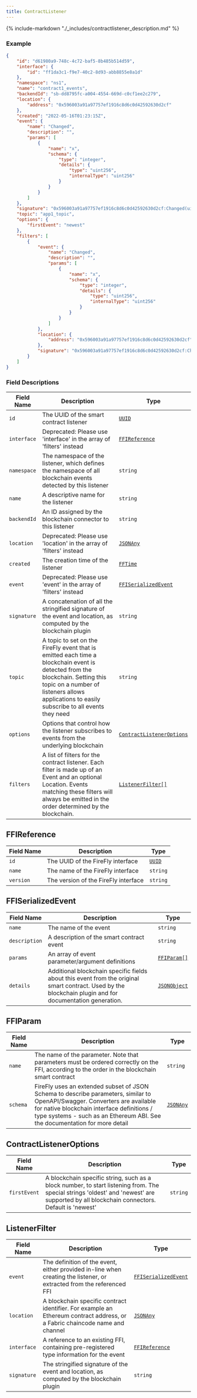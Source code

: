 ```yaml
---
title: ContractListener
---
```

{% include-markdown "./_includes/contractlistener_description.md" %}

### Example

```json
{
    "id": "d61980a9-748c-4c72-baf5-8b485b514d59",
    "interface": {
        "id": "ff1da3c1-f9e7-40c2-8d93-abb8855e8a1d"
    },
    "namespace": "ns1",
    "name": "contract1_events",
    "backendId": "sb-dd8795fc-a004-4554-669d-c0cf1ee2c279",
    "location": {
        "address": "0x596003a91a97757ef1916c8d6c0d42592630d2cf"
    },
    "created": "2022-05-16T01:23:15Z",
    "event": {
        "name": "Changed",
        "description": "",
        "params": [
            {
                "name": "x",
                "schema": {
                    "type": "integer",
                    "details": {
                        "type": "uint256",
                        "internalType": "uint256"
                    }
                }
            }
        ]
    },
    "signature": "0x596003a91a97757ef1916c8d6c0d42592630d2cf:Changed(uint256)",
    "topic": "app1_topic",
    "options": {
        "firstEvent": "newest"
    },
    "filters": [
        {
            "event": {
                "name": "Changed",
                "description": "",
                "params": [
                    {
                        "name": "x",
                        "schema": {
                            "type": "integer",
                            "details": {
                                "type": "uint256",
                                "internalType": "uint256"
                            }
                        }
                    }
                ]
            },
            "location": {
                "address": "0x596003a91a97757ef1916c8d6c0d42592630d2cf"
            },
            "signature": "0x596003a91a97757ef1916c8d6c0d42592630d2cf:Changed(uint256)"
        }
    ]
}
```

### Field Descriptions

| Field Name | Description | Type |
|------------|-------------|------|
| `id` | The UUID of the smart contract listener | [`UUID`](simpletypes.md#uuid) |
| `interface` | Deprecated: Please use 'interface' in the array of 'filters' instead | [`FFIReference`](#ffireference) |
| `namespace` | The namespace of the listener, which defines the namespace of all blockchain events detected by this listener | `string` |
| `name` | A descriptive name for the listener | `string` |
| `backendId` | An ID assigned by the blockchain connector to this listener | `string` |
| `location` | Deprecated: Please use 'location' in the array of 'filters' instead | [`JSONAny`](simpletypes.md#jsonany) |
| `created` | The creation time of the listener | [`FFTime`](simpletypes.md#fftime) |
| `event` | Deprecated: Please use 'event' in the array of 'filters' instead | [`FFISerializedEvent`](#ffiserializedevent) |
| `signature` | A concatenation of all the stringified signature of the event and location, as computed by the blockchain plugin | `string` |
| `topic` | A topic to set on the FireFly event that is emitted each time a blockchain event is detected from the blockchain. Setting this topic on a number of listeners allows applications to easily subscribe to all events they need | `string` |
| `options` | Options that control how the listener subscribes to events from the underlying blockchain | [`ContractListenerOptions`](#contractlisteneroptions) |
| `filters` | A list of filters for the contract listener. Each filter is made up of an Event and an optional Location. Events matching these filters will always be emitted in the order determined by the blockchain. | [`ListenerFilter[]`](#listenerfilter) |

## FFIReference

| Field Name | Description | Type |
|------------|-------------|------|
| `id` | The UUID of the FireFly interface | [`UUID`](simpletypes.md#uuid) |
| `name` | The name of the FireFly interface | `string` |
| `version` | The version of the FireFly interface | `string` |


## FFISerializedEvent

| Field Name | Description | Type |
|------------|-------------|------|
| `name` | The name of the event | `string` |
| `description` | A description of the smart contract event | `string` |
| `params` | An array of event parameter/argument definitions | [`FFIParam[]`](#ffiparam) |
| `details` | Additional blockchain specific fields about this event from the original smart contract. Used by the blockchain plugin and for documentation generation. | [`JSONObject`](simpletypes.md#jsonobject) |

## FFIParam

| Field Name | Description | Type |
|------------|-------------|------|
| `name` | The name of the parameter. Note that parameters must be ordered correctly on the FFI, according to the order in the blockchain smart contract | `string` |
| `schema` | FireFly uses an extended subset of JSON Schema to describe parameters, similar to OpenAPI/Swagger. Converters are available for native blockchain interface definitions / type systems - such as an Ethereum ABI. See the documentation for more detail | [`JSONAny`](simpletypes.md#jsonany) |



## ContractListenerOptions

| Field Name | Description | Type |
|------------|-------------|------|
| `firstEvent` | A blockchain specific string, such as a block number, to start listening from. The special strings 'oldest' and 'newest' are supported by all blockchain connectors. Default is 'newest' | `string` |


## ListenerFilter

| Field Name | Description | Type |
|------------|-------------|------|
| `event` | The definition of the event, either provided in-line when creating the listener, or extracted from the referenced FFI | [`FFISerializedEvent`](#ffiserializedevent) |
| `location` | A blockchain specific contract identifier. For example an Ethereum contract address, or a Fabric chaincode name and channel | [`JSONAny`](simpletypes.md#jsonany) |
| `interface` | A reference to an existing FFI, containing pre-registered type information for the event | [`FFIReference`](#ffireference) |
| `signature` | The stringified signature of the event and location, as computed by the blockchain plugin | `string` |


